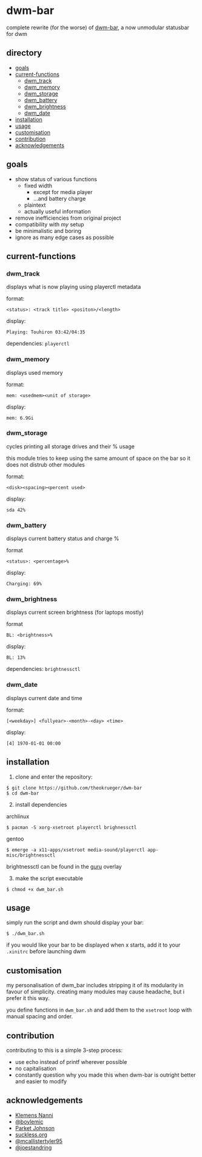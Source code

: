 # dwm-bar

complete rewrite (for the worse) of [dwm-bar](https://github.com/joestandring/dwm-bar), a now unmodular statusbar for dwm

## directory

- [goals](#goals)
- [current-functions](#current-functions)
  - [dwm_track](#dwm_track)
  - [dwm_memory](#dwm_memory)
  - [dwm_storage](#dwm_storage)
  - [dwm_battery](#dwm_battery)
  - [dwm_brightness](#dwm_brightness)
  - [dwm_date](#dwm_date)
- [installation](#installation)
- [usage](#usage)
- [customisation](#customisation)
- [contribution](#contribution)
- [acknowledgements](#acknowledgements)

## goals

- show status of various functions 
  - fixed width
    - except for media player
    - ...and battery charge
  - plaintext
  - actually useful information
- remove inefficiencies from original project
- compatibility with *my* setup
- be minimalistic and boring
- ignore as many edge cases as possible

## current-functions

### dwm_track

displays what is now playing using playerctl metadata

format:
```
<status>: <track title> <positon>/<length>
```

display:
```
Playing: Touhiron 03:42/04:35
```

dependencies: `playerctl`

### dwm_memory

displays used memory

format:
```
mem: <usedmem><unit of storage>
```

display:
```
mem: 6.9Gi
```

### dwm_storage

cycles printing all storage drives and their % usage

this module tries to keep using the same amount of space on the bar so it does not distrub other modules

format:
```
<disk><spacing><percent used>
```

display:
```
sda 42%
```

### dwm_battery
displays current battery status and charge %

format
```
<status>: <percentage>%
```

display:
```
Charging: 69%
```

### dwm_brightness

displays current screen brightness (for laptops mostly)

format
```
BL: <brightness>%
```

display:
```
BL: 13%
```

dependencies: `brightnessctl`

### dwm_date

displays current date and time

format:
```
[<weekday>] <fullyear>-<month>-<day> <time>
```

display:
```
[4] 1970-01-01 00:00
```

## installation

1. clone and enter the repository:

```
$ git clone https://github.com/theokrueger/dwm-bar
$ cd dwm-bar
```

2. install dependencies

archlinux
```
$ pacman -S xorg-xsetroot playerctl brighnessctl
```

gentoo
```
$ emerge -a x11-apps/xsetroot media-sound/playerctl app-misc/brightnessctl
```

brightnessctl can be found in the [guru](https://wiki.gentoo.org/wiki/Project:GURU) overlay

3. make the script executable

```
$ chmod +x dwm_bar.sh
```

## usage

simply run the script and dwm should display your bar:

```
$ ./dwm_bar.sh
```

if you would like your bar to be displayed when x starts, add it to your `.xinitrc` before launching dwm

## customisation

my personalisation of dwm_bar includes stripping it of its modularity in favour of simplicity. creating many modules may cause headache, but i prefer it this way.

you define functions in `dwm_bar.sh` and add them to the `xsetroot` loop with manual spacing and order.

## contribution

contributing to this is a simple 3-step process:
* use echo instead of printf wherever possible
* no capitalisation
* constantly question why you made this when dwm-bar is outright better and easier to modify

## acknowledgements

* [Klemens Nanni](https://notabug.org/kl3)
* [@boylemic](https://github.com/boylemic/configs/blob/master/dwm_status)
* [Parket Johnson](https://github.com/ronno/scripts/blob/master/xsetcmus)
* [suckless.org](https://dwm.suckless.org/status_monitor/)
* [@mcallistertyler95](https://github.com/mcallistertyler95/dwm-bar)
* [@joestandring](https://github.com/joestandring/dwm-bar)
